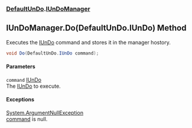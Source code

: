 ### [DefaultUnDo](./DefaultUnDo.md 'DefaultUnDo').[IUnDoManager](./DefaultUnDo-IUnDoManager.md 'DefaultUnDo.IUnDoManager')
## IUnDoManager.Do(DefaultUnDo.IUnDo) Method
Executes the [IUnDo](./DefaultUnDo-IUnDo.md 'DefaultUnDo.IUnDo') command and stores it in the manager hostory.  
```csharp
void Do(DefaultUnDo.IUnDo command);
```
#### Parameters
<a name='DefaultUnDo-IUnDoManager-Do(DefaultUnDo-IUnDo)-command'></a>
`command` [IUnDo](./DefaultUnDo-IUnDo.md 'DefaultUnDo.IUnDo')  
The [IUnDo](./DefaultUnDo-IUnDo.md 'DefaultUnDo.IUnDo') to execute.  
  
#### Exceptions
[System.ArgumentNullException](https://docs.microsoft.com/en-us/dotnet/api/System.ArgumentNullException 'System.ArgumentNullException')  
[command](#DefaultUnDo-IUnDoManager-Do(DefaultUnDo-IUnDo)-command 'DefaultUnDo.IUnDoManager.Do(DefaultUnDo.IUnDo).command') is null.  
